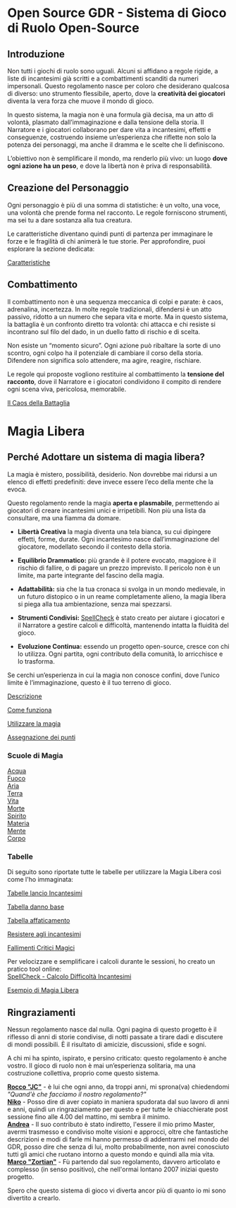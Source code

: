 # Open Source GDR - Sistema di Gioco di Ruolo Open-Source

## Introduzione
Non tutti i giochi di ruolo sono uguali. Alcuni si affidano a regole rigide, a liste di incantesimi già scritti e a combattimenti scanditi da numeri impersonali. Questo regolamento nasce per coloro che desiderano qualcosa di diverso: uno strumento flessibile, aperto, dove la **creatività dei giocatori** diventa la vera forza che muove il mondo di gioco.

In questo sistema, la magia non è una formula già decisa, ma un atto di volontà, plasmato dall’immaginazione e dalla tensione della storia. Il Narratore e i giocatori collaborano per dare vita a incantesimi, effetti e conseguenze, costruendo insieme un’esperienza che riflette non solo la potenza dei personaggi, ma anche il dramma e le scelte che li definiscono.

L’obiettivo non è semplificare il mondo, ma renderlo più vivo: un luogo **dove ogni azione ha un peso**, e dove la libertà non è priva di responsabilità.

## Creazione del Personaggio
Ogni personaggio è più di una somma di statistiche: è un volto, una voce, una volontà che prende forma nel racconto. Le regole forniscono strumenti, ma sei tu a dare sostanza alla tua creatura.

Le caratteristiche diventano quindi punti di partenza per immaginare le forze e le fragilità di chi animerà le tue storie. Per approfondire, puoi esplorare la sezione dedicata:

[Caratteristiche](https://crypticsentinel.github.io/Open-Source-GDR/Creazione%20PG/01%20-%20Caratteristiche)

## Combattimento
Il combattimento non è una sequenza meccanica di colpi e parate: è caos, adrenalina, incertezza. In molte regole tradizionali, difendersi è un atto passivo, ridotto a un numero che separa vita e morte. Ma in questo sistema, la battaglia è un confronto diretto tra volontà: chi attacca e chi resiste si incontrano sul filo del dado, in un duello fatto di rischio e di scelta.

Non esiste un “momento sicuro”. Ogni azione può ribaltare la sorte di uno scontro, ogni colpo ha il potenziale di cambiare il corso della storia. Difendere non significa solo attendere, ma agire, reagire, rischiare.

Le regole qui proposte vogliono restituire al combattimento la **tensione del racconto**, dove il Narratore e i giocatori condividono il compito di rendere ogni scena viva, pericolosa, memorabile.  

[Il Caos della Battaglia](https://crypticsentinel.github.io/Open-Source-GDR/Combattimento/00%20-%20Il%20Caos%20della%20Battaglia)

# Magia Libera

## Perché Adottare un sistema di magia libera?
La magia è mistero, possibilità, desiderio. Non dovrebbe mai ridursi a un elenco di effetti predefiniti: deve invece essere l’eco della mente che la evoca.

Questo regolamento rende la magia **aperta e plasmabile**, permettendo ai giocatori di creare incantesimi unici e irripetibili. Non più una lista da consultare, ma una fiamma da domare.

- **Libertà Creativa** la magia diventa una tela bianca, su cui dipingere effetti, forme, durate. Ogni incantesimo nasce dall’immaginazione del giocatore, modellato secondo il contesto della storia.

- **Equilibrio Drammatico:** più grande è il potere evocato, maggiore è il rischio di fallire, o di pagare un prezzo imprevisto. Il pericolo non è un limite, ma parte integrante del fascino della magia.

- **Adattabilità:** sia che la tua cronaca si svolga in un mondo medievale, in un futuro distopico o in un reame completamente alieno, la magia libera si piega alla tua ambientazione, senza mai spezzarsi.

- **Strumenti Condivisi:** [SpellCheck](https://crypticsentinel.github.io/Open-Source-GDR/Magia%20Libera/SpellCheck/) è stato creato per aiutare i giocatori e il Narratore a gestire calcoli e difficoltà, mantenendo intatta la fluidità del gioco.

- **Evoluzione Continua:** essendo un progetto open-source, cresce con chi lo utilizza. Ogni partita, ogni contributo della comunità, lo arricchisce e lo trasforma.

Se cerchi un’esperienza in cui la magia non conosce confini, dove l’unico limite è l’immaginazione, questo è il tuo terreno di gioco.

[Descrizione](https://crypticsentinel.github.io/Open-Source-GDR/Magia%20Libera/00%20-%20Descrizione%20Magia%20Libera)

[Come funziona](https://crypticsentinel.github.io/Open-Source-GDR/Magia%20Libera/00%20-%20Descrizione%20Magia%20Libera#come-funziona-la-magia)

[Utilizzare la magia](https://crypticsentinel.github.io/Open-Source-GDR/Magia%20Libera/00%20-%20Descrizione%20Magia%20Libera#utilizzare-la-magia)

[Assegnazione dei punti](https://crypticsentinel.github.io/Open-Source-GDR/Magia%20Libera/11%20-%20Assegnazione%20dei%20punti)

### Scuole di Magia
[Acqua](https://crypticsentinel.github.io/Open-Source-GDR/Magia%20Libera/01%20-%20Acqua)  
[Fuoco](https://crypticsentinel.github.io/Open-Source-GDR/Magia%20Libera/02%20-%20Fuoco)  
[Aria](https://crypticsentinel.github.io/Open-Source-GDR/Magia%20Libera/03%20-%20Aria)  
[Terra](https://crypticsentinel.github.io/Open-Source-GDR/Magia%20Libera/04%20-%20Terra)  
[Vita](https://crypticsentinel.github.io/Open-Source-GDR/Magia%20Libera/05%20-%20Vita)  
[Morte](https://crypticsentinel.github.io/Open-Source-GDR/Magia%20Libera/06%20-%20Morte)  
[Spirito](https://crypticsentinel.github.io/Open-Source-GDR/Magia%20Libera/07%20-%20Spirito)  
[Materia](https://crypticsentinel.github.io/Open-Source-GDR/Magia%20Libera/08%20-%20Materia)  
[Mente](https://crypticsentinel.github.io/Open-Source-GDR/Magia%20Libera/09%20-%20Mente)  
[Corpo](https://crypticsentinel.github.io/Open-Source-GDR/Magia%20Libera/10%20-%20Corpo)  

### Tabelle
Di seguito sono riportate tutte le tabelle per utilizzare la Magia Libera così come l'ho immaginata:

[Tabelle lancio Incantesimi](https://crypticsentinel.github.io/Open-Source-GDR/Magia%20Libera/12%20-%20Tabelle%20lancio%20incantesimi)

[Tabella danno base](https://crypticsentinel.github.io/Open-Source-GDR/Magia%20Libera/13%20-%20Tabella%20danni)

[Tabella affaticamento](https://crypticsentinel.github.io/Open-Source-GDR/Magia%20Libera/14%20-%20Tabella%20affaticamento)

[Resistere agli incantesimi](https://crypticsentinel.github.io/Open-Source-GDR/Magia%20Libera/15%20-%20Resistenza%20agli%20incantesimi)

[Fallimenti Critici Magici](https://crypticsentinel.github.io/Open-Source-GDR/Magia%20Libera/16%20-%20Fallimenti%20Critici%20Magici)

Per velocizzare e semplificare i calcoli durante le sessioni, ho creato un pratico tool online:  
[SpellCheck - Calcolo Difficoltà Incantesimi](https://crypticsentinel.github.io/Open-Source-GDR/Magia%20Libera/SpellCheck/)

[Esempio di Magia Libera](https://CrypticSentinel.github.io/Open-Source-GDR/Magia%20Libera/17%20-%20Esempio%20di%20Magia%20Libera)

## Ringraziamenti
Nessun regolamento nasce dal nulla. Ogni pagina di questo progetto è il riflesso di anni di storie condivise, di notti passate a tirare dadi e discutere di mondi possibili. È il risultato di amicizie, discussioni, sfide e sogni.

A chi mi ha spinto, ispirato, e persino criticato: questo regolamento è anche vostro.
Il gioco di ruolo non è mai un’esperienza solitaria, ma una costruzione collettiva, proprio come questo sistema.

**[Rocco "JC"](https://it-it.facebook.com/rocco.ierino.14)** - è lui che ogni anno, da troppi anni, mi sprona(va) chiedendomi *"Quand'è che facciamo il nostro regolamento?"*  
**[Niko](https://m.facebook.com/nicola.valmorbida/)** - Posso dire di aver copiato in maniera spudorata dal suo lavoro di anni e anni, quindi un ringraziamento per questo e per tutte le chiacchierate post sessione fino alle 4.00 del mattino, mi sembra il minimo.  
**[Andrea](https://twitter.com/fottemberg)** - Il suo contributo è stato indiretto, l'essere il mio primo Master, avermi trasmesso e condiviso molte visioni e approcci, oltre che fantastiche descrizioni e modi di farle mi hanno permesso di addentrarmi nel mondo del GDR, posso dire che senza di lui, molto probabilmente, non avrei conosciuto tutti gli amici che ruotano intorno a questo mondo e quindi alla mia vita.  
**[Marco "Zortian"](https://m.facebook.com/zortian.marcop/?locale=it_IT)** - Fù partendo dal suo regolamento, davvero articolato e complesso (in senso positivo), che nell'ormai lontano 2007 iniziai questo progetto.  

Spero che questo sistema di gioco vi diverta ancor più di quanto io mi sono divertito a crearlo.
